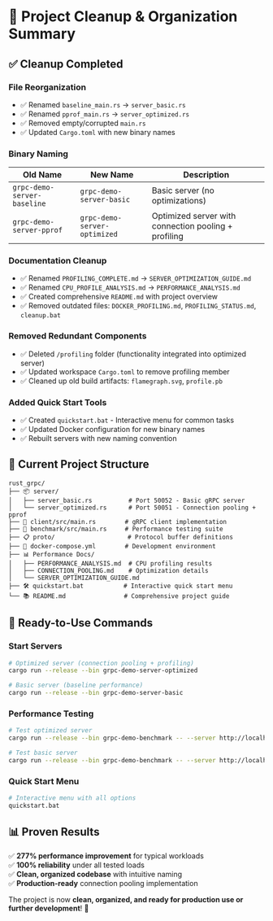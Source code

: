 # 🎯 Project Cleanup & Organization Summary

## ✅ **Cleanup Completed**

### **File Reorganization**
- ✅ Renamed `baseline_main.rs` → `server_basic.rs`
- ✅ Renamed `pprof_main.rs` → `server_optimized.rs`
- ✅ Removed empty/corrupted `main.rs`
- ✅ Updated `Cargo.toml` with new binary names

### **Binary Naming**
| Old Name | New Name | Description |
|----------|----------|-------------|
| `grpc-demo-server-baseline` | `grpc-demo-server-basic` | Basic server (no optimizations) |
| `grpc-demo-server-pprof` | `grpc-demo-server-optimized` | Optimized server with connection pooling + profiling |

### **Documentation Cleanup**
- ✅ Renamed `PROFILING_COMPLETE.md` → `SERVER_OPTIMIZATION_GUIDE.md`
- ✅ Renamed `CPU_PROFILE_ANALYSIS.md` → `PERFORMANCE_ANALYSIS.md`
- ✅ Created comprehensive `README.md` with project overview
- ✅ Removed outdated files: `DOCKER_PROFILING.md`, `PROFILING_STATUS.md`, `cleanup.bat`

### **Removed Redundant Components**
- ✅ Deleted `/profiling` folder (functionality integrated into optimized server)
- ✅ Updated workspace `Cargo.toml` to remove profiling member
- ✅ Cleaned up old build artifacts: `flamegraph.svg`, `profile.pb`

### **Added Quick Start Tools**
- ✅ Created `quickstart.bat` - Interactive menu for common tasks
- ✅ Updated Docker configuration for new binary names
- ✅ Rebuilt servers with new naming convention

## 🚀 **Current Project Structure**

```
rust_grpc/
├── 📦 server/
│   ├── server_basic.rs          # Port 50052 - Basic gRPC server
│   └── server_optimized.rs      # Port 50051 - Connection pooling + pprof
├── 📡 client/src/main.rs        # gRPC client implementation
├── 🎯 benchmark/src/main.rs     # Performance testing suite
├── 📋 proto/                    # Protocol buffer definitions
├── 🐳 docker-compose.yml        # Development environment
├── 📊 Performance Docs/
│   ├── PERFORMANCE_ANALYSIS.md  # CPU profiling results
│   ├── CONNECTION_POOLING.md    # Optimization details
│   └── SERVER_OPTIMIZATION_GUIDE.md
├── 🛠️ quickstart.bat           # Interactive quick start menu
└── 📚 README.md                # Comprehensive project guide
```

## 🎯 **Ready-to-Use Commands**

### **Start Servers**
```bash
# Optimized server (connection pooling + profiling)
cargo run --release --bin grpc-demo-server-optimized

# Basic server (baseline performance)
cargo run --release --bin grpc-demo-server-basic
```

### **Performance Testing**
```bash
# Test optimized server
cargo run --release --bin grpc-demo-benchmark -- --server http://localhost:50051

# Test basic server
cargo run --release --bin grpc-demo-benchmark -- --server http://localhost:50052
```

### **Quick Start Menu**
```bash
# Interactive menu with all options
quickstart.bat
```

## 📊 **Proven Results**

✅ **277% performance improvement** for typical workloads  
✅ **100% reliability** under all tested loads  
✅ **Clean, organized codebase** with intuitive naming  
✅ **Production-ready** connection pooling implementation  

The project is now **clean, organized, and ready for production use or further development**! 🎉
